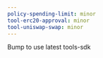 ```yaml
---
policy-spending-limit: minor
tool-erc20-approval: minor
tool-uniswap-swap: minor
---
```


Bump to use latest tools-sdk
